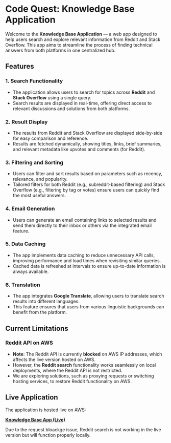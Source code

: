 # Code Quest: Knowledge Base Application

Welcome to the **Knowledge Base Application** — a web app designed to help users search and explore relevant information from Reddit and Stack Overflow. This app aims to streamline the process of finding technical answers from both platforms in one centralized hub.

## Features

### 1. Search Functionality
   - The application allows users to search for topics across **Reddit** and **Stack Overflow** using a single query.
   - Search results are displayed in real-time, offering direct access to relevant discussions and solutions from both platforms.

### 2. Result Display
   - The results from Reddit and Stack Overflow are displayed side-by-side for easy comparison and reference.
   - Results are fetched dynamically, showing titles, links, brief summaries, and relevant metadata like upvotes and comments (for Reddit).

### 3. Filtering and Sorting
   - Users can filter and sort results based on parameters such as recency, relevance, and popularity.
   - Tailored filters for both Reddit (e.g., subreddit-based filtering) and Stack Overflow (e.g., filtering by tag or votes) ensure users can quickly find the most useful answers.

### 4. Email Generation
   - Users can generate an email containing links to selected results and send them directly to their inbox or others via the integrated email feature.

### 5. Data Caching
   - The app implements data caching to reduce unnecessary API calls, improving performance and load times when revisiting similar queries.
   - Cached data is refreshed at intervals to ensure up-to-date information is always available.

### 6. Translation
   - The app integrates **Google Translate**, allowing users to translate search results into different languages.
   - This feature ensures that users from various linguistic backgrounds can benefit from the platform.

## Current Limitations

### Reddit API on AWS
- **Note**: The Reddit API is currently **blocked** on AWS IP addresses, which affects the live version hosted on AWS.
- However, the **Reddit search** functionality works seamlessly on local deployments, where the Reddit API is not restricted.
- We are exploring solutions, such as proxying requests or switching hosting services, to restore Reddit functionality on AWS.

## Live Application

The application is hosted live on AWS:

**[Knowledge Base App (Live)](http://13.49.74.158:5000/)**

Due to the request bloackge issue, Reddit search is not working in the live version but will function properly locally.
